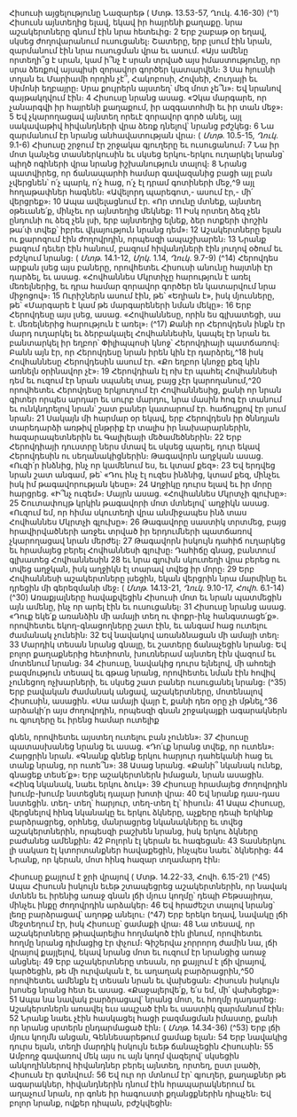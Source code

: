 
Հիսուսի այցելությունը Նազարեթ
( Մտթ. 13.53-57, Ղուկ. 4.16-30)
(^1) Հիսուսն այնտեղից ելավ, եկավ իր հայրենի քաղաքը. նրա աշակերտները գնում էին նրա հետեւից։ 2 Երբ շաբաթ օր
եղավ, սկսեց ժողովարանում ուսուցանել։ Շատերը, երբ լսում էին նրան, զարմանում էին նրա ուսուցման վրա եւ ասում.
«Այս ամենը որտեղի՞ց է սրան, կամ ի՞նչ է սրան տրված այս իմաստությունը, որ սրա ձեռքով այսպիսի զորավոր գործեր
կատարվեն։ 3 Սա հյուսնի տղան եւ Մարիամի որդին չէ՞, Հակոբոսի, Հովսեի, Հուդայի եւ Սիմոնի եղբայրը։ Սրա քույրերն
այստեղ՝ մեզ մոտ չե՞ն»։ Եվ նրանով գայթակղվում էին։ 4 Հիսուսը նրանց ասաց. «Չկա մարգարե, որ չանարգվի իր
հայրենի քաղաքում, իր ազգատոհմի եւ իր տան մեջ»։ 5 Եվ չկարողացավ այնտեղ որեւէ զորավոր գործ անել, այլ
սակավաթիվ հիվանդների վրա ձեռք դնելով՝ նրանց բժշկեց։ 6 Նա զարմանում էր նրանց անհավատության վրա։
( _Մտթ_. 10.5-15, _Ղուկ_. 9.1-6)
Հիսուսը շրջում էր շրջակա գյուղերը եւ ուսուցանում։ 7 Նա իր մոտ կանչեց տասներկուսին եւ սկսեց երկու-երկու
ուղարկել նրանց՝ պիղծ ոգիների վրա նրանց իշխանություն տալով։ 8 Նրանց պատվիրեց, որ ճանապարհի համար
գավազանից բացի այլ բան չվերցնեն՝ ո՛չ պարկ, ո՛չ հաց, ո՛չ էլ դրամ գոտիների մեջ,^9 այլ հողաթափներ հագնեն։ «Ավելորդ
պարեգոտ,- ասում էր,- մի՛ վերցրեք»։ 10 Ապա ավելացնում էր. «Որ տունը մտնեք, այնտեղ օթեւանե՛ք, մինչեւ որ այնտեղից
մեկնեք։ 11 Իսկ որտեղ ձեզ չեն ընդունի ու ձեզ չեն լսի, երբ այնտեղից ելնեք, ձեր ոտքերի փոշին թա՛փ տվեք՝ իբրեւ
վկայություն նրանց դեմ»։ 12 Աշակերտները ելան ու քարոզում էին ժողովրդին, որպեսզի ապաշխարեն։ 13 Նրանք բազում
դեւեր էին հանում, բազում հիվանդների էին յուղով օծում եւ բժշկում նրանց։
( _Մտթ_. 14.1-12, _Մրկ_. 1.14, _Ղուկ_. 9.7-9)
(^14) Հերովդես արքան լսեց այս բաները, որովհետեւ Հիսուսի անունը հայտնի էր դարձել, եւ ասաց. «Հովհաննես
Մկրտիչը հարություն է առել մեռելներից, եւ դրա համար զորավոր գործեր են կատարվում նրա միջոցով»։ 15 Ուրիշներն
ասում էին, թե՝ «Եղիան է», իսկ մյուսները, թե՝ «Մարգարե է կամ թե մարգարեների նման մեկը»։ 16 Երբ Հերովդեսը այս
լսեց, ասաց. «Հովհաննեսը, որին ես գլխատեցի, սա է. մեռելներից հարություն է առել»։
(^17) Քանի որ Հերովդեսն ինքն էր մարդ ուղարկել եւ ձերբակալել Հովհաննեսին, կապել էր նրան եւ բանտարկել իր եղբոր՝
Փիլիպպոսի կնոջ՝ Հերովդիայի պատճառով։ Բանն այն էր, որ Հերովդեսը նրան իրեն կին էր դարձրել,^18 իսկ Հովհաննեսը
Հերովդեսին ասում էր. «Քո եղբոր կնոջը քեզ կին առնելն օրինավոր չէ»։ 19 Հերովդիան էլ ոխ էր պահել Հովհաննեսի դեմ
եւ ուզում էր նրան սպանել տալ, բայց չէր կարողանում,^20 որովհետեւ Հերովդեսը երկյուղում էր Հովհաննեսից, քանի որ
նրան գիտեր որպես արդար եւ սուրբ մարդու, նրա մասին հոգ էր տանում եւ ունկնդրելով նրան՝ շատ բաներ կատարում
էր. հաճույքով էր լսում նրան։ 21 Սակայն մի հարմար օր եկավ, երբ Հերովդեսն իր ծննդյան տարեդարձի առթիվ ընթրիք
էր տալիս իր նախարարներին, հազարապետներին եւ Գալիլեայի մեծամեծներին։ 22 Երբ Հերովդիայի դուստրը ներս
մտավ եւ սկսեց պարել, դուր եկավ Հերովդեսին ու սեղանակիցներին։ Թագավորն աղջկան ասաց. «Ուզի՛ր ինձնից, ինչ
որ կամենում ես, եւ կտամ քեզ»։ 23 Եվ երդվեց նրան շատ անգամ, թե՝ «Դու ինչ էլ ուզես ինձնից, կտամ քեզ, մինչեւ իսկ իմ
թագավորության կեսը»։ 24 Աղջիկը դուրս ելավ եւ իր մորը հարցրեց. «Ի՞նչ ուզեմ»։ Մայրն ասաց. «Հովհաննես Մկրտչի
գլուխը»։ 25 Շուտափույթ կրկին թագավորի մոտ մտնելով՝ աղջիկն ասաց. «Ուզում եմ, որ հիմա սկուտեղի վրա
անմիջապես ինձ տաս Հովհաննես Մկրտչի գլուխը»։ 26 Թագավորը սաստիկ տրտմեց, բայց հրավիրվածների առջեւ
տրված իր երդումների պատճառով չկարողացավ նրան մերժել։ 27 Թագավորն իսկույն դահիճ ուղարկեց եւ հրամայեց
բերել Հովհաննեսի գլուխը։ Դահիճը գնաց, բանտում գլխատեց Հովհաննեսին 28 եւ նրա գլուխն սկուտեղի վրա բերեց ու
տվեց աղջկան, իսկ աղջիկն էլ տարավ տվեց իր մորը։ 29 Երբ Հովհաննեսի աշակերտները լսեցին, եկան վերցրին նրա
մարմինը եւ դրեցին մի գերեզմանի մեջ։
( _Մտթ_. 14.13-21, _Ղուկ_. 9.10-17, _Հովհ_. 6.1-14)
(^30) Առաքյալները հավաքվեցին Հիսուսի մոտ եւ նրան պատմեցին այն ամենը, ինչ որ արել էին եւ ուսուցանել։ 31 Հիսուսը
նրանց ասաց. «Դուք եկե՛ք առանձին մի ամայի տեղ ու փոքր-ինչ հանգստացե՛ք». որովհետեւ եկող-գնացողները շատ
էին, եւ անգամ հաց ուտելու ժամանակ չունեին։ 32 Եվ նավակով առանձնացան մի ամայի տեղ։ 33 Մարդիկ տեսան նրանց
գնալը, եւ շատերը ճանաչեցին նրանց։ Եվ բոլոր քաղաքներից հետիոտն, խուռներամ այնտեղ էին վազում եւ մոտենում
նրանց։ 34 Հիսուսը, նավակից դուրս ելնելով, մի ահռելի բազմություն տեսավ եւ գթաց նրանց, որովհետեւ նման էին հովիվ
չունեցող ոչխարների, եւ սկսեց շատ բաներ ուսուցանել նրանց։
(^35) Երբ բավական ժամանակ անցավ, աշակերտները, մոտենալով Հիսուսին, ասացին. «Սա ամայի վայր է, քանի դեռ
օրը չի մթնել,^36 արձակի՛ր այս ժողովրդին, որպեսզի գնան շրջակայքի ագարակներն ու գյուղերը եւ իրենց համար ուտելիք


գնեն, որովհետեւ այստեղ ուտելու բան չունեն»։ 37 Հիսուսը պատասխանեց նրանց եւ ասաց. «Դո՛ւք նրանց տվեք, որ
ուտեն»։ Հարցրին նրան. «Գնանք գնենք երկու հարյուր դահեկանի հաց եւ տանք նրանց, որ ուտե՞ն»։ 38 Ասաց նրանց.
«Քանի՞ նկանակ ունեք, գնացեք տեսե՛ք»։ Երբ աշակերտներն իմացան, նրան ասացին. «Հինգ նկանակ, նաեւ երկու
ձուկ»։ 39 Հիսուսը հրամայեց ժողովրդին խումբ-խումբ նստեցնել դալար խոտի վրա։ 40 Եվ նրանք դաս-դաս նստեցին. տեղ-
տեղ՝ հարյուր, տեղ-տեղ էլ՝ հիսուն։ 41 Ապա Հիսուսը, վերցնելով հինգ նկանակը եւ երկու ձկները, աչքերը դեպի երկինք
բարձրացրեց, օրհնեց, մանրացրեց նկանակները եւ տվեց աշակերտներին, որպեսզի բաշխեն նրանց, իսկ երկու ձկները
բաժանեց ամենքին։ 42 Բոլորն էլ կերան եւ հագեցան։ 43 Տասներկու լի սակառ էլ կտորտանքներ հավաքեցին, ինչպես նաեւ՝
ձկներից։ 44 Նրանք, որ կերան, մոտ հինգ հազար տղամարդ էին։

Հիսուսը քայլում է ջրի վրայով
( Մտթ. 14.22-33, Հովհ. 6.15-21)
(^45) Ապա Հիսուսն իսկույն եւեթ շտապեցրեց աշակերտներին, որ նավակ մտնեն եւ իրենից առաջ գնան լճի մյուս կողմը՝
դեպի Բեթսայիդա, մինչեւ ինքը ժողովրդին արձակեր։ 46 Եվ հրաժեշտ տալով նրանց՝ լեռը բարձրացավ՝ աղոթք անելու։
(^47) Երբ երեկո եղավ, նավակը լճի մեջտեղում էր, իսկ Հիսուսը՝ ցամաքի վրա։ 48 Նա տեսավ, որ աշակերտները թիավարելիս
հողմակոծ էին լինում, որովհետեւ հողմը նրանց դիմացից էր փչում։ Գիշերվա չորրորդ ժամին նա, լճի վրայով քայլելով,
եկավ նրանց մոտ եւ ուզում էր նրանցից առաջ անցնել։ 49 Երբ աշակերտները տեսան, որ քայլում է լճի վրայով, կարծեցին,
թե մի ուրվական է, եւ աղաղակ բարձրացրին,^50 որովհետեւ ամենքն էլ տեսան նրան եւ վախեցան։ Հիսուսն իսկույն խոսեց
նրանց հետ եւ ասաց. «Քաջալերվե՛ք, ե՛ս եմ, մի՛ վախեցեք»։ 51 Ապա նա նավակ բարձրացավ՝ նրանց մոտ, եւ հողմը
դադարեց։ Աշակերտներն առավել եւս ապշած էին եւ սաստիկ զարմանում էին։ 52 Նրանք նաեւ չէին հասկացել հացի
բազմացման իմաստը, քանի որ նրանց սրտերն ընդարմացած էին։
( _Մտթ_. 14.34-36)
(^53) Երբ լճի մյուս կողմն անցան, Գեննեսարեթում ցամաք ելան։ 54 Երբ նավակից դուրս ելան, տեղի մարդիկ իսկույն
եւեթ ճանաչեցին Հիսուսին։ 55 Ամբողջ գավառով մեկ այս ու այն կողմ վազելով՝ սկսեցին անկողիններով հիվանդներ բերել
այնտեղ, որտեղ, ըստ լսածի, Հիսուսն էր գտնվում։ 56 Եվ ուր որ մտնում էր՝ գյուղեր, քաղաքներ թե ագարակներ,
հիվանդներին դնում էին հրապարակներում եւ աղաչում նրան, որ գոնե իր հագուստի քղանցքներին դիպչեն։ Եվ բոլոր
նրանք, ովքեր դիպան, բժշկվեցին։
